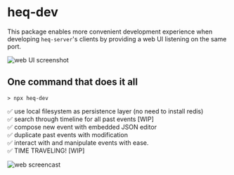 # heq-dev

This package enables more convenient development experience when developing `heq-server`'s clients by providing a web UI listening on the same port.

![web UI screenshot](https://raw.githubusercontent.com/tungv/heq/master/packages/heq-dev//UI.png)

## One command that does it all

```
> npx heq-dev
```

✅ use local filesystem as persistence layer (no need to install redis)\
✅ search through timeline for all past events [WIP]\
✅ compose new event with embedded JSON editor\
✅ duplicate past events with modification\
✅ interact with and manipulate events with ease.\
✅ TIME TRAVELING! [WIP]

![web screencast](https://raw.githubusercontent.com/tungv/heq/master/packages/heq-dev//ui-screencast.gif)
